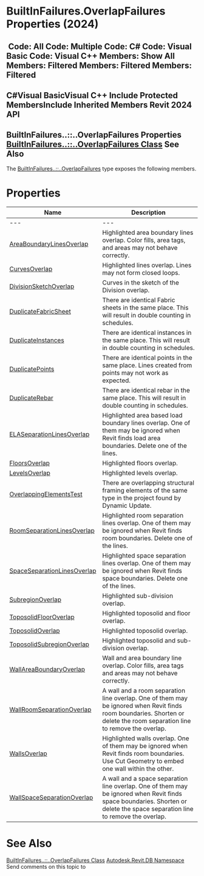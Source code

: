 # BuiltInFailures.OverlapFailures Properties (2024)

﻿
 Code: All Code: Multiple Code: C# Code: Visual Basic Code: Visual C++  Members: Show All Members: Filtered Members: Filtered Members: Filtered   
---  
C#Visual BasicVisual C++
Include Protected MembersInclude Inherited Members
Revit 2024 API  
---  
BuiltInFailures..::..OverlapFailures Properties  
[BuiltInFailures..::..OverlapFailures Class](b5f85718-fcb7-9396-e706-6d04f0c25c34.md "BuiltInFailures.OverlapFailures Class") See Also  
---  
The [BuiltInFailures..::..OverlapFailures](b5f85718-fcb7-9396-e706-6d04f0c25c34.md "BuiltInFailures.OverlapFailures Class") type exposes the following members.
# Properties
| Name | Description |
| --- | --- |
| --- | --- | --- |
| [AreaBoundaryLinesOverlap](49b8388d-a045-48d8-3cc0-899d75dfb754.md "AreaBoundaryLinesOverlap Property") | Highlighted area boundary lines overlap. Color fills, area tags, and areas may not behave correctly. |
| [CurvesOverlap](b82f576f-163c-d370-bed9-951193acfc07.md "CurvesOverlap Property") | Highlighted lines overlap. Lines may not form closed loops. |
| [DivisionSketchOverlap](d294391d-151a-89ee-34eb-f0725768ff1a.md "DivisionSketchOverlap Property") | Curves in the sketch of the Division overlap. |
| [DuplicateFabricSheet](299e648f-5808-ee61-aa6b-468dffb5a050.md "DuplicateFabricSheet Property") | There are identical Fabric sheets in the same place. This will result in double counting in schedules. |
| [DuplicateInstances](2eeccaa4-2e8b-ee4f-de30-9d75d31fc4e3.md "DuplicateInstances Property") | There are identical instances in the same place. This will result in double counting in schedules. |
| [DuplicatePoints](fcc40b7f-3740-f797-0fcb-a22bd2b98bcd.md "DuplicatePoints Property") | There are identical points in the same place. Lines created from points may not work as expected. |
| [DuplicateRebar](c78f3400-20f1-b9d2-efb4-e4eda9765d42.md "DuplicateRebar Property") | There are identical rebar in the same place. This will result in double counting in schedules. |
| [ELASeparationLinesOverlap](577baeef-b75f-877b-5ee1-ff2ed892d7fd.md "ELASeparationLinesOverlap Property") | Highlighted area based load boundary lines overlap. One of them may be ignored when Revit finds load area boundaries. Delete one of the lines. |
| [FloorsOverlap](76d91468-6173-efc2-01e6-c4f76280eae2.md "FloorsOverlap Property") | Highlighted floors overlap. |
| [LevelsOverlap](2881d7ee-e470-3f24-e219-3f5818435db7.md "LevelsOverlap Property") | Highlighted levels overlap. |
| [OverlappingElementsTest](f4c75062-03bf-4bc8-175e-c9c92bf02bbd.md "OverlappingElementsTest Property") | There are overlapping structural framing elements of the same type in the project found by Dynamic Update. |
| [RoomSeparationLinesOverlap](a63a1a21-d01c-f778-3481-a9d0901037bb.md "RoomSeparationLinesOverlap Property") | Highlighted room separation lines overlap. One of them may be ignored when Revit finds room boundaries. Delete one of the lines. |
| [SpaceSeparationLinesOverlap](072b35eb-44b7-75f3-6a41-70cca19782e7.md "SpaceSeparationLinesOverlap Property") | Highlighted space separation lines overlap. One of them may be ignored when Revit finds space boundaries. Delete one of the lines. |
| [SubregionOverlap](93bd1c88-4b43-4de8-f516-901da4b5a0e7.md "SubregionOverlap Property") | Highlighted sub-division overlap. |
| [ToposolidFloorOverlap](773408da-1424-d3c6-d9bd-16a6ad975bd2.md "ToposolidFloorOverlap Property") | Highlighted toposolid and floor overlap. |
| [ToposolidOverlap](da80c265-cd05-c353-f53b-02c63870fd5d.md "ToposolidOverlap Property") | Highlighted toposolid overlap. |
| [ToposolidSubregionOverlap](352df961-884e-6e9f-013e-23662b0444ee.md "ToposolidSubregionOverlap Property") | Highlighted toposolid and sub-division overlap. |
| [WallAreaBoundaryOverlap](9c28cfed-0568-e1a6-acf0-1ba9dbf1fc45.md "WallAreaBoundaryOverlap Property") | Wall and area boundary line overlap. Color fills, area tags and areas may not behave correctly. |
| [WallRoomSeparationOverlap](ef4cbc39-8128-9e08-0704-747af60db504.md "WallRoomSeparationOverlap Property") | A wall and a room separation line overlap. One of them may be ignored when Revit finds room boundaries. Shorten or delete the room separation line to remove the overlap. |
| [WallsOverlap](e6c930d3-51a7-4c77-b847-74250154821a.md "WallsOverlap Property") | Highlighted walls overlap. One of them may be ignored when Revit finds room boundaries. Use Cut Geometry to embed one wall within the other. |
| [WallSpaceSeparationOverlap](a2eae757-96d3-9d1c-044c-439ddfb19bdd.md "WallSpaceSeparationOverlap Property") | A wall and a space separation line overlap. One of them may be ignored when Revit finds space boundaries. Shorten or delete the space separation line to remove the overlap. |

# See Also
[BuiltInFailures..::..OverlapFailures Class](b5f85718-fcb7-9396-e706-6d04f0c25c34.md "BuiltInFailures.OverlapFailures Class")
[Autodesk.Revit.DB Namespace](87546ba7-461b-c646-cbb1-2cb8f5bff8b2.md "Autodesk.Revit.DB Namespace")
Send comments on this topic to 